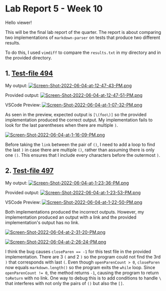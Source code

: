 # Lab Report 5 - Week 10

Hello viewer!

This will be the final lab report of the quarter. The report is about comparing two implementations of `markdown-parser` on tests that produce two different results.

To do this, I used `vimdiff` to compare the `results.txt` in my directory and in the provided directory.

## 1. [Test-file 494](https://github.com/nidhidhamnani/markdown-parser/blob/main/test-files/494.md)

My output: 
[![Screen-Shot-2022-06-04-at-12-47-43-PM.png](https://i.postimg.cc/JzCnNZFX/Screen-Shot-2022-06-04-at-12-47-43-PM.png)](https://postimg.cc/JGKMmDM7) 

Provided output:
[![Screen-Shot-2022-06-04-at-12-47-51-PM.png](https://i.postimg.cc/SQXCVLg1/Screen-Shot-2022-06-04-at-12-47-51-PM.png)](https://postimg.cc/t7js46QF)

VSCode Preview:
[![Screen-Shot-2022-06-04-at-1-07-32-PM.png](https://i.postimg.cc/BvKk3Ppq/Screen-Shot-2022-06-04-at-1-07-32-PM.png)](https://postimg.cc/f3MBjL1F)

As seen in the preview, expected output is `[\(foo\)]` so the provided implementation produced the correct output. My implementation fails to look for the last parentheses when there are multiple `)`.

[![Screen-Shot-2022-06-04-at-1-16-09-PM.png](https://i.postimg.cc/pdVMtJrK/Screen-Shot-2022-06-04-at-1-16-09-PM.png)](https://postimg.cc/LJWbtfzs)

Before taking the `link` between the pair of `()`, I need to add a loop to find the last `)` in case there are multiple `()`, rather than assuming there is only one `()`. This ensures that I include every characters before the outermost `)`.

## 2. [Test-file 497](https://github.com/nidhidhamnani/markdown-parser/blob/main/test-files/497.md)

My output:
[![Screen-Shot-2022-06-04-at-1-23-36-PM.png](https://i.postimg.cc/CKZ5g0zG/Screen-Shot-2022-06-04-at-1-23-36-PM.png)](https://postimg.cc/McSq7h0H)

Provided output:
[![Screen-Shot-2022-06-04-at-1-23-53-PM.png](https://i.postimg.cc/PfMt0JSG/Screen-Shot-2022-06-04-at-1-23-53-PM.png)](https://postimg.cc/MXv2Q6kt)

VSCode Preview:
[![Screen-Shot-2022-06-04-at-1-22-50-PM.png](https://i.postimg.cc/900G3K5s/Screen-Shot-2022-06-04-at-1-22-50-PM.png)](https://postimg.cc/YLc4YXSx)

Both implementations produced the incorrect outputs. However, my implementation produced an output with a link and the provided implementation's output has no link.

[![Screen-Shot-2022-06-04-at-2-31-20-PM.png](https://i.postimg.cc/2SGSswrf/Screen-Shot-2022-06-04-at-2-31-20-PM.png)](https://postimg.cc/VJSwMXJ7)

[![Screen-Shot-2022-06-04-at-2-26-24-PM.png](https://i.postimg.cc/13fGXft2/Screen-Shot-2022-06-04-at-2-26-24-PM.png)](https://postimg.cc/FYXdnF0V)

I think the bug causes `closeParen == -1` for this test file in the provided implementation. There are 3 `(` and 2 `)` so the program could not find the 3rd `)` that corresponds with last `(`. Even though `openParenCount > 0`, `closeParen` now equals `markdown.length()` so the program exits the `while` loop. Since `openParenCount != 0`, the method returns `-1`, causing the program to return `toReturn` with no link. One way to debug this is to add conditions to handle `\` that interferes with not only the pairs of `()` but also the `[]`.